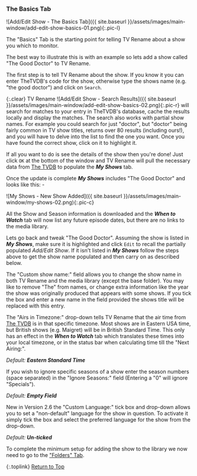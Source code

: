 <!-- START ADD/EDIT SHOW [The Basics Tab] ---- -->
### The Basics Tab

![Add/Edit Show - The Basics Tab]({{ site.baseurl }}/assets/images/main-window/add-edit-show-basics-01.png){:.pic-l}

The "Basics" Tab is the starting point for telling TV&nbsp;Rename about a show you which to monitor.

The best way to illustrate this is with an example so lets add a show called "The Good Doctor" to TV&nbsp;Rename.

The first step is to tell TV&nbsp;Rename about the show. If you know it you can enter TheTVDB's code for the show, otherwise type the shows name (e.g. "the good doctor") and click on `Search`. 

{:.clear}
TV&nbsp;Rename ![Add/Edit Show - Search Results]({{ site.baseurl }}/assets/images/main-window/add-edit-show-basics-02.png){:.pic-r}
will search for matches to your entry in TheTVDB's database,  cache the results locally and display the matches. The search also works with partial show names. For example you could search for just "doctor", but "doctor" being fairly common in TV show titles, returns over 80 results (including ours!), and you will have to delve into the list to find the one you want. Once you have found the correct show, click on it to highlight it.

If all you want to do is see the details of the show then you're done! Just click `OK` at the bottom of the window and TV&nbsp;Rename will pull the necessary data from [The&nbsp;TVDB](http://thetvdb.com "Visit thetvdb.com") to populate the _**My Shows**_ tab.

Once the update is complete _**My Shows**_ includes "The Good Doctor" and looks like this: -

![My Shows - New Show Added]({{ site.baseurl }}/assets/images/main-window/my-shows-02.png){:.pic-c}

All the Show and Season information is downloaded and the _**When to Watch**_ tab will now list any future episode dates, but there are no links to the media library.

Lets go back and tweak "The Good Doctor". Assuming the show is listed in _**My Shows**_, make sure it is highlighted and click `Edit` to recall the partially populated *Add/Edit Show*. If it isn't listed in _**My Shows**_ follow the steps above to get the show name populated and then carry on as described below. 

The "Custom show name:" field allows you to change the show name in both TV&nbsp;Rename and the media library (except the base folder). You may like to remove "The" from names, or change extra information like the year the show was originally produced that appears with some shows. If you tick the box and enter a new name in the field provided the shows title will be replaced with this entry.

The "Airs in Timezone:" drop-down tells TV&nbsp;Rename that the air time from [The&nbsp;TVDB](http://thetvdb.com "Visit thetvdb.com") is in that specific timezone. Most shows are in Eastern USA time, but British shows (e.g. Maigret) will be in British Standard Time. This only has an effect in the _**When to Watch**_ tab which translates these times into your local timezone, or in the status bar when calculating time till the "Next Airing:".

*Default:* _**Eastern Standard Time**_

If you wish to ignore specific seasons of a show enter the season numbers (space separated) in the "Ignore Seasons:" field (Entering a "0" will ignore "Specials").

*Default:* _**Empty Field**_ 

New in Version 2.6 the "Custom Language:" tick box and drop-down allows you to set a "non-default" language for the show in question. To activate it simply tick the box and select the preferred language for the show from the drop-down.

*Default:* _**Un-ticked**_

To complete the minimum setup for adding the show to the library we now need to go to the ["Folders" Tab](#the-folders-tab).

{:.toplink}
[Return to Top]()
<!-- END ADD/EDIT SHOW [The Basics Tab] ------ -->

